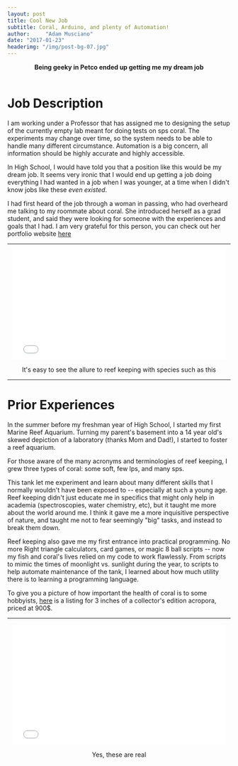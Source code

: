 ```yaml
---
layout: post
title: Cool New Job
subtitle: Coral, Arduino, and plenty of Automation!
author:     "Adam Musciano"
date: "2017-01-23"
headerimg: "/img/post-bg-07.jpg"
---
```


<div style="text-align: center">
  <b>Being geeky in Petco ended up getting me my dream job</b>
</div>
<br>

Job Description
==================

I am working under a Professor that has assigned me to designing the setup of the currently empty lab meant for doing tests on sps coral. The experiments may change over time, so the system needs to be able to handle many different circumstance. Automation is a big concern, all information should be highly accurate and highly accessible.

In High School, I would have told you that a position like this would be my dream job. It seems very ironic that I would end up getting a job doing everything I had wanted in a job when I was younger, at a time when I didn't know jobs like these *even existed*.

I had first heard of the job through a woman in passing, who had overheard me talking to my roommate about coral. She introduced herself as a grad student, and said they were looking for someone with the experiences and goals that I had. I am very grateful for this person, you can check out her portfolio website [here](http://www.allisymbiosis.com/)


---------------------------------------

<div style="text-align: center">
  <iframe src="//giphy.com/embed/AW2FY8fUL1QHu?hideSocial=true" width="480" height="246" frameBorder="0" class="giphy-embed" allowFullScreen></iframe>

  <p>It's easy to see the allure to reef keeping with species such as this</p>

</div>


-------------------------------------


Prior Experiences
===================


In the summer before my freshman year of High School, I started my first Marine Reef Aquarium. Turning my parent's basement into a 14 year old's skewed depiction of a laboratory (thanks Mom and Dad!), I started to foster a reef aquarium.

For those aware of the many acronyms and terminologies of reef keeping, I grew three types of coral: some soft, few lps, and many sps.

This tank let me experiment and learn about many different skills that I normally wouldn't have been exposed to -- especially at such a young age. Reef keeping didn't just educate me in specifics that might only help in academia (spectroscopies, water chemistry, etc), but it taught me more about the world around me. I think it gave me a more inquisitive perspective of nature, and taught me not to fear seemingly "big" tasks, and instead to break them down.

Reef keeping also gave me my first entrance into practical programming. No more Right triangle calculators, card games, or magic 8 ball scripts -- now my fish and coral's lives relied on my code to work flawlessly. From scripts to mimic the times of moonlight vs. sunlight during the year, to scripts to help automate maintenance of the tank, I learned about how much utility there is to learning a programming language.

To give you a picture of how important the health of coral is to some hobbyists, [here](http://uniquecorals.com/coral/sps/acropora-sp-jason-fox-fox-flame-acro-3-wysiwyg-grwout-colony.html) is a listing for 3 inches of a collector's edition acropora, priced at 900$.

---------------------------------------------


<div style="text-align: center">
  <iframe src="//giphy.com/embed/mLmURHYltc7Dy?hideSocial=true" width="480" height="270" frameborder="0" class="giphy-embed" allowfullscreen=""></iframe>
  <p>Yes, these are real</p>
</div>
